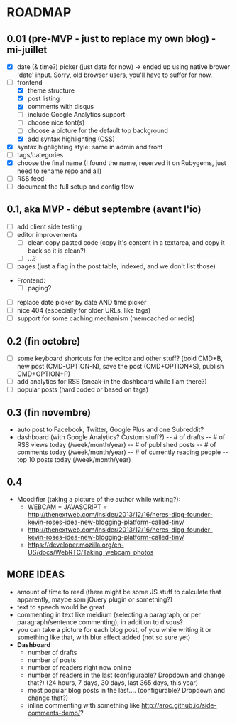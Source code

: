 # ROADMAP
## 0.01 (pre-MVP - just to replace my own blog) - mi-juillet
- [X] date (& time?) picker (just date for now) -> ended up using native brower 'date' input. Sorry, old browser users, you'll have to suffer for now.
- [ ] frontend
  - [X] theme structure
  - [X] post listing
  - [X] comments with disqus
  - [ ] include Google Analytics support
  - [ ] choose nice font(s)
  - [ ] choose a picture for the default top background
  - [x] add syntax highlighting (CSS)
- [x] syntax highlighting style: same in admin and front
- [ ] tags/categories
- [X] choose the final name (I found the name, reserved it on Rubygems, just need to rename repo and all)
- [ ] RSS feed
- [ ] document the full setup and config flow

## 0.1, aka MVP - début septembre (avant l'io)
- [ ] add client side testing
- [ ] editor improvements
  - [ ] clean copy pasted code (copy it's content in a textarea, and copy it back so it is clean?)
  - [ ] ...?
- [ ] pages (just a flag in the post table, indexed, and we don't list those)
- Frontend:
  - [ ] paging?
- [ ] replace date picker by date AND time picker
- [ ] nice 404 (especially for older URLs, like tags)
- [ ] support for some caching mechanism (memcached or redis)

## 0.2 (fin octobre)
- [ ] some keyboard shortcuts for the editor and other stuff? (bold CMD+B, new post (CMD-OPTION-N), save the post (CMD+OPTION+S), publish CMD+OPTION+P)
- [ ] add analytics for RSS (sneak-in the dashboard while I am there?)
- [ ] popular posts (hard coded or based on tags)

## 0.3 (fin novembre)
- auto post to Facebook, Twitter, Google Plus and one Subreddit?
- dashboard (with Google Analytics? Custom stuff?)
-- # of drafts
-- # of RSS views today (/week/month/year)
-- # of published posts
-- # of comments today (/week/month/year)
-- # of currently reading people
-- top 10 posts today (/week/month/year)


## 0.4
- Moodifier (taking a picture of the author while writing?):
  - WEBCAM + JAVASCRIPT = http://thenextweb.com/insider/2013/12/16/heres-digg-founder-kevin-roses-idea-new-blogging-platform-called-tiny/
  - http://thenextweb.com/insider/2013/12/16/heres-digg-founder-kevin-roses-idea-new-blogging-platform-called-tiny/
  - https://developer.mozilla.org/en-US/docs/WebRTC/Taking_webcam_photos


## MORE IDEAS
- amount of time to read (there might be some JS stuff to calculate that apparently, maybe som jQuery plugin or something?)
- text to speech would be great
- commenting in text like meldium (selecting a paragraph, or per paragraph/sentence commenting), in addition to disqus?
- you can take a picture for each blog post, of you while writing it or something like that, with blur effect added (not so sure yet)
- **Dashboard**
  - number of drafts
  - number of posts
  - number of readers right now online
  - number of readers in the last (configurable? Dropdown and change that?) (24 hours, 7 days, 30 days, last 365 days, this year)
  - most popular blog posts in the last.... (configurable? Dropdown and change that?)
  - inline commenting with something like http://aroc.github.io/side-comments-demo/?
